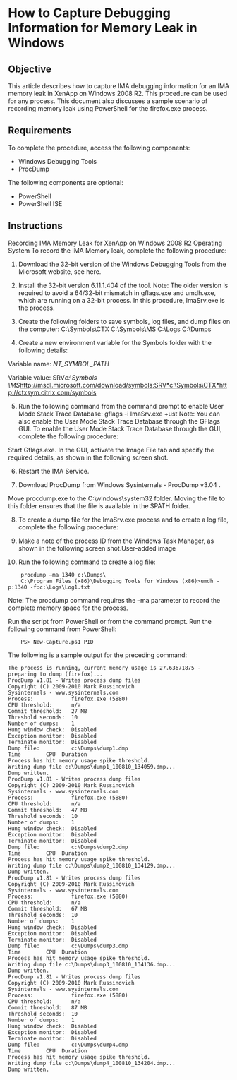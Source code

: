 # How to Capture Debugging Information for Memory Leak in Windows

## Objective
This article describes how to capture IMA debugging information for an IMA memory leak in XenApp on Windows 2008 R2. This procedure can be used for any process.
This document also discusses a sample scenario of recording memory leak using PowerShell for the firefox.exe process.

## Requirements
To complete the procedure, access the following components:

- Windows Debugging Tools
- ProcDump

The following components are optional:

- PowerShell
- PowerShell ISE


## Instructions
Recording IMA Memory Leak for XenApp on Windows 2008 R2 Operating System
To record the IMA Memory leak, complete the following procedure:

1) Download the 32-bit version of the Windows Debugging Tools from the Microsoft website, see here. 

2) Install the 32-bit version 6.11.1.404 of the tool.
Note: The older version is required to avoid a 64/32-bit mismatch in gflags.exe and umdh.exe, which are running on a 32-bit process. In this procedure, ImaSrv.exe is the process.

3) Create the following folders to save symbols, log files, and dump files on the computer:
C:\Symbols\CTX
C:\Symbols\MS
C:\Logs
C:\Dumps

4) Create a new environment variable for the Symbols folder with the following details:

Variable  name: _NT_SYMBOL_PATH_

Variable value: SRV*c:\Symbols \MS*http://msdl.microsoft.com/download/symbols;SRV*c:\Symbols\CTX*http://ctxsym.citrix.com/symbols

5) Run the following command from the command prompt to enable User Mode Stack Trace Database:
gflags -i ImaSrv.exe +ust
Note: You can also enable the User Mode Stack Trace Database through the GFlags GUI.
To enable the User Mode Stack Trace Database through the GUI, complete the following procedure:

Start Gflags.exe.
In the GUI, activate the Image File tab and specify the required details, as shown in the following screen shot.

6) Restart the IMA Service.

7) Download ProcDump from Windows Sysinternals - ProcDump v3.04 .

Move procdump.exe to the C:\windows\system32 folder.
Moving the file to this folder ensures that the file is available in the $PATH folder.

8) To create a dump file for the ImaSrv.exe process and to create a log file, complete the following procedure:

1) Make a note of the process ID from the Windows Task Manager, as shown in the following screen shot.User-added image
2) Run the following command to create a log file:
```
    procdump –ma 1340 c:\Dumps\
    C:\Program Files (x86)\Debugging Tools for Windows (x86)>umdh -p:1340 -f:c:\Logs\Log1.txt
```

Note: The procdump command requires the –ma parameter to record the complete memory space for the process.


Run the script from PowerShell or from the command prompt. Run the following command from PowerShell:
```
    PS> New-Capture.ps1 PID
```


The following is a sample output for the preceding command:

```dos
The process is running, current memory usage is 27.63671875 - preparing to dump (firefox)...
ProcDump v1.81 - Writes process dump files
Copyright (C) 2009-2010 Mark Russinovich
Sysinternals - www.sysinternals.com
Process:            firefox.exe (5880)
CPU threshold:      n/a
Commit threshold:   27 MB
Threshold seconds:  10
Number of dumps:    1
Hung window check:  Disabled
Exception monitor:  Disabled
Terminate monitor:  Disabled
Dump file:          c:\Dumps\dump1.dmp
Time        CPU  Duration
Process has hit memory usage spike threshold.
Writing dump file c:\Dumps\dump1_100810_134059.dmp...
Dump written.
ProcDump v1.81 - Writes process dump files
Copyright (C) 2009-2010 Mark Russinovich
Sysinternals - www.sysinternals.com
Process:            firefox.exe (5880)
CPU threshold:      n/a
Commit threshold:   47 MB
Threshold seconds:  10
Number of dumps:    1
Hung window check:  Disabled
Exception monitor:  Disabled
Terminate monitor:  Disabled
Dump file:          c:\Dumps\dump2.dmp
Time        CPU  Duration
Process has hit memory usage spike threshold.
Writing dump file c:\Dumps\dump2_100810_134129.dmp...
Dump written.
ProcDump v1.81 - Writes process dump files
Copyright (C) 2009-2010 Mark Russinovich
Sysinternals - www.sysinternals.com
Process:            firefox.exe (5880)
CPU threshold:      n/a
Commit threshold:   67 MB
Threshold seconds:  10
Number of dumps:    1
Hung window check:  Disabled
Exception monitor:  Disabled
Terminate monitor:  Disabled
Dump file:          c:\Dumps\dump3.dmp
Time        CPU  Duration
Process has hit memory usage spike threshold.
Writing dump file c:\Dumps\dump3_100810_134136.dmp...
Dump written.
ProcDump v1.81 - Writes process dump files
Copyright (C) 2009-2010 Mark Russinovich
Sysinternals - www.sysinternals.com
Process:            firefox.exe (5880)
CPU threshold:      n/a
Commit threshold:   87 MB
Threshold seconds:  10
Number of dumps:    1
Hung window check:  Disabled
Exception monitor:  Disabled
Terminate monitor:  Disabled
Dump file:          c:\Dumps\dump4.dmp
Time        CPU  Duration
Process has hit memory usage spike threshold.
Writing dump file c:\Dumps\dump4_100810_134204.dmp...
Dump written.
```